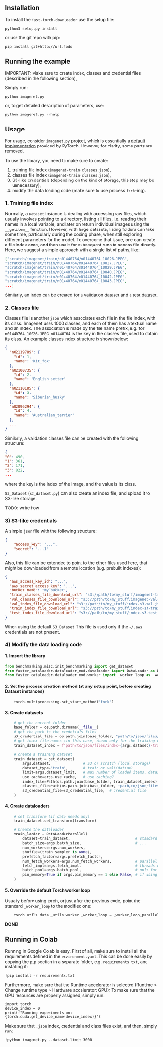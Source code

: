 ## Installation

To install the `fast-torch-downloader` use the setup file:

```
python3 setup.py install
```

or use the git repo with pip:

```
pip install git+http://url.todo
```

## Running the example 

IMPORTANT: Make sure to create index, classes and credential files (described in the following section),

Simply run:

```commandline
python imagenet.py
```
or, to get detailed description of parameters, use:

```commandline
python imagenet.py --help
```

## Usage

For usage, consider `imagenet.py` project, which is essentially a [default implementation](https://github.com/pytorch/examples/blob/master/imagenet/main.py) provided by PyTorch. However, for clarity, some parts are removed. 

To use the library, you need to make sure to create:

1) training file index (`imagenet-train-classes.json`),
2) classes file index (`imagenet-train-classes.json`),
3) S3-like credentials (depending on the kind of storage, this step may be unnecessary),
4) modify the data loading code (make sure to use process `fork`-ing).

### 1. Training file index

Normally, a `Dataset` instance is dealing with accessing raw files, which usually involves pointing to a directory, 
listing all files, i.e. reading their names in a local variable, and later on return individual images using the `__getitem__` function.
However, with large datasets, listing folders can take some time, particularly during the coding phase, when still exploring
different parameters for the model. To overcome that issue, one can create a file index once, and then use it for subsequent 
runs to access file directly. Here, we suggest a simple approach with a single list of paths, like:

```json
["scratch/imagenet/train/n01440764/n01440764_10026.JPEG", 
"scratch/imagenet/train/n01440764/n01440764_10027.JPEG", 
"scratch/imagenet/train/n01440764/n01440764_10029.JPEG", 
"scratch/imagenet/train/n01440764/n01440764_10040.JPEG", 
"scratch/imagenet/train/n01440764/n01440764_10042.JPEG", 
"scratch/imagenet/train/n01440764/n01440764_10043.JPEG", 
...]
```

Similarly, an index can be created for a validation dataset and a test dataset.

### 2. Classes file 

Classes file is another `json` which associates each file in the file index, with its class. Imagenet uses 1000 classes, and each of 
them has a textual name and an index. The association is made by the file name prefix, e.g. for `n01440764_10026.JPEG`, `n01440764` is the key
in the classes file, used to obtain its class. An example classes index structure is shown below:

```json
{
  "n02119789": {
    "id": 1,
    "name": "kit_fox"
  },
  "n02100735": {
    "id": 2,
    "name": "English_setter"
  },
  "n02110185": {
    "id": 3,
    "name": "Siberian_husky"
  },
  "n02096294": {
    "id": 4,
    "name": "Australian_terrier"
  },
  ...
}
```

Similarly, a validation classes file can be created with the following structure:

```json
{
"0": 490,
"1": 361,
"2": 171,
"3": 822,
...
```
where the key is the index of the image, and the value is its class. 

`S3_Dataset` (`s3_dataset.py`) can also create an index file, and upload it to S3-like storage.  

TODO: write how

### 3) S3-like credentials

A simple `json` file with the following structure:

```json
{
    "access_key": "...",
    "secret": "...I"
}
```

Also, this file can be extended to point to the other files used here, that might be downloaded from a remote location (e.g. prebuilt indexes):

```json
{
  "aws_access_key_id": "...",
  "aws_secret_access_key": "...",
  "bucket_name": "my_bucket",
  "train_classes_file_download_url": "s3://path/to/my_stuff/imagenet-train-classes.json", 
  "val_classes_file_download_url": "s3://path/to/my_stuff/imagenet-val-classes.json",
  "val_index_file_download_url": "s3://path/to/my_stuff/index-s3-val.json",
  "train_index_file_download_url": "s3://path/to/my_stuff/index-s3-train.json",
  "test_index_file_download_url": "s3://path/to/my_stuff/index-s3-test.json"
}

```

When using the default `S3_Dataset` This file is used only if the `~/.aws` credentials are not present. 

### 4) Modify the data loading code

#### 1. Import the library

```python
from benchmarking.misc.init_benchmarking import get_dataset
from faster_dataloader.dataloader_mod.dataloader import DataLoader as DataLoaderParallel
from faster_dataloader.dataloader_mod.worker import _worker_loop as _worker_loop_parallel
```

#### 2. Set the process creation method (at any setup point, before creating Dataset instances)

```python
    torch.multiprocessing.set_start_method("fork") 
```

#### 3. Create datasets

```python
    # get the current folder
    base_folder = os.path.dirname(__file__)
    # get the path to the credetials files
    s3_credential_file = os.path.join(base_folder, "path/to/json/files/s3_credentials.json")
    # get index file names (in this case, shown only for the training dataset)
    train_dataset_index = f"path/to/json/files/index-{args.dataset}-train.json"
    
    # create a training dataset
    train_dataset = get_dataset(
        args.dataset,               # S3 or scratch (local storage) 
        dataset_type="train",       # train or val(idation)
        limit=args.dataset_limit,   # max number of loaded items, dataset size
        use_cache=args.use_cache,   # use caching?
        index_file=Path(os.path.join(base_folder, train_dataset_index)),    # path to index file
        classes_file=Path(os.path.join(base_folder, "path/to/json/files/imagenet-train-classes.json")),
        s3_credential_file=s3_credential_file,  # credential file
    )
```

#### 4. Create dataloaders 

```python
    # set transform (if data needs any)
    train_dataset.set_transform(transform)

    # Create the dataloader
    train_loader = DataLoaderParallel(  
        dataset=train_dataset,                              # standard parameters
        batch_size=args.batch_size,                         # ...
        num_workers=args.num_workers,
        shuffle=(train_sampler is None),                    
        prefetch_factor=args.prefetch_factor,               
        num_fetch_workers=args.num_fetch_workers,           # parallel threads used to load data
        fetch_impl=args.fetch_impl,                         # threads or asyncio
        batch_pool=args.batch_pool,                         # only for threaded implementation (pool of pre-loaded batches)
        pin_memory=True if args.pin_memory == 1 else False, # if using fork, it must be 0
    )
```

#### 5. Override the default Torch worker loop

Usually before using torch, or just after the previous code, point the standard `_worker_loop` to the modified one: 

```python
    torch.utils.data._utils.worker._worker_loop = _worker_loop_parallel
```

**DONE!**

## Running in Colab

Running in Google Colab is easy. First of all, make sure to install all the requirements defined in the `environment.yaml`.
This can be done easily by copying the `pip` section in a separate folder, e.g. `requirements.txt`, and installing it:

```txt
!pip install -r requirements.txt
```

Furthermore, make sure that the Runtime accelerator is selected (Runtime > Change runtime type > Hardware accelerator: GPU):
To make sure that the GPU resources are properly assigned, simply run:

```commandline
import torch
device_index = 0
print(f"Running experiments on: {torch.cuda.get_device_name(device_index)}")
```
Make sure that `.json` index, credential and class files exist, and then, simply run:

```
!python imagenet.py --dataset-limit 3000
```







